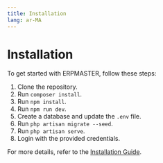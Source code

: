 ```yaml
---
title: Installation
lang: ar-MA
---
```


# Installation

To get started with ERPMASTER, follow these steps:

1. Clone the repository.
2. Run `composer install`.
3. Run `npm install`.
4. Run `npm run dev`.
5. Create a database and update the `.env` file.
6. Run `php artisan migrate --seed`.
7. Run `php artisan serve`.
8. Login with the provided credentials.

For more details, refer to the [Installation Guide](/guide/installation.html).

